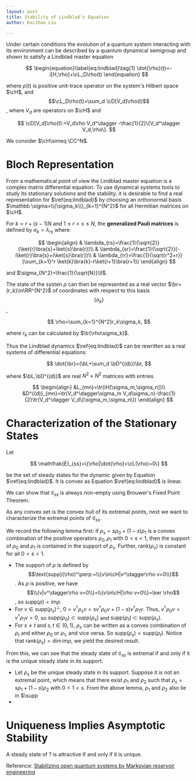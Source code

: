 ```yaml
---
layout: post
title: Stability of Lindblad's Equation
author: Kaizhao Liu

---
```




Under certain conditions the evolution of a quantum system interacting with its environment can be described by a quantum dynamical semigroup and shown to satisfy a Lindblad master equation

$$
\begin{equation}\label{eq:lindblad}\tag{1}
    \dot{\rho}(t)=-i[H,\rho]+\cL_D\rho(t) 
\end{equation}
$$

where $\rho(t)$ is positive unit-trace operator on the system's Hilbert space $\cH$, and $$\cL_D\rho(t)=\sum_d \cD[V_d]\rho(t)$$, where $V_d$ are operators on $\cH$ and 

$$
\cD[V_d]\rho(t):=V_d\rho V_d^\dagger -\frac{1}{2}\{V_d^\dagger V_d,\rho\}.
$$

We consider $\cH\simeq \CC^N$.

# Bloch Representation

From a mathematical point of view the Lindblad master equation is a complex matrix differential equation.
To use dynamical systems tools to study its stationary solutions and the stability, it is desirable to find a real representation for $\ref{eq:lindblad}$
by choosing an orthonormal basis $\mathbb \sigma=\\{\sigma_k\\}_{k=1}^{N^2}$ for all Hermitian matrices on $\cH$.

For $k=r+(s-1)N$ and $1\leq r<s\leq N$, the **generalized Pauli matrices** is defined by $\sigma_k=\lambda_{rs}$ where

$$
\begin{align}
    & \lambda_{rs}=\frac{1}{\sqrt{2}}(\ket{r}\bra{s}+\ket{s}\bra{r})\\
    & \lambda_{sr}=\frac{1}{\sqrt{2}}(-i\ket{r}\bra{s}+i\ket{s}\bra{r})\\
    & \lambda_{rr}=\frac{1}{\sqrt{r^2+r}}(\sum_{k=1}^r \ket{k}\bra{k}-r\ket{r+1}\bra{r+1})
\end{align}
$$

and $\sigma_{N^2}=\frac{1}{\sqrt{N}}\II$.

The state of the systen $\rho$ can then be represented as a real vector $\br=(r_k)\in\RR^{N^2}$ of coordinates with respect to this basis $$\{\sigma_k\}$$,

$$
\rho=\sum_{k=1}^{N^2}r_k\sigma_k,
$$

where $r_k$ can be calculated by $\tr(\rho\sigma_k)$.

Thus the Lindblad dynamics $\ref{eq:lindblad}$ can be rewritten as a real systems of differential equations:

$$
\dot{\br}=(\bL+\sum_d \bD^{(d)})\br,
$$

where $\bL,\bD^{(d)}$ are real $N^2\times N^2$ matrices with entries

$$
\begin{align}
    &L_{mn}=\tr(iH[\sigma_m,\sigma_n])\\
    &D^{(d)}_{mn}=\tr(V_d^\dagger\sigma_m V_d\sigma_n)-\frac{1}{2}\tr(V_d^\dagger V_d\{\sigma_m,\sigma_n\})
\end{align}
$$

# Characterization of the Stationary States

Let

$$
\mathfrak{E}_{ss}=\{\rho|\dot{\rho}=\cL(\rho)=0\}
$$

be the set of steady states for the dynamic given by Equation $\ref{eq:lindblad}$.
It is convex as Equation $\ref{eq:lindblad}$ is linear.

We can show that $\mathfrak{E}_{ss}$ is always non-empty using Brouwer's Fixed Point Theorem.

As any convex set is the convex hull of its extremal points,
next we want to characterize the extremal points of $\mathfrak{E}_{ss}$.

We record the following lemma first:
if $\rho_s=s\rho_0+(1-s)\rho_1$ is a convex combination of the positive operators $\rho_0,\rho_1$ with $0<s<1$,
then the support of $\rho_0$ and $\rho_1$ is contained in the support of $\rho_s$. Further, $\text{rank}(\rho_s)$ is constant for all $0<s<1$.
- The support of $\rho$ is defined by $$\text{supp}(\rho)^\perp:=\\{v\in\cH|v^\dagger\rho v=0\\}$$. As $\rho$ is positive, we have $$\\{v|v^\dagger\rho v=0\\}=\\{v\in\cH|\rho v=0\\}=\ker \rho$$, so $\text{supp}(\rho)=\text{im}\rho$.
- For $v\in \text{supp}(\rho_s)^\perp$, $0=v^\dagger\rho_s v = s v^\dagger\rho_0 v + (1-s)v^\dagger\rho_1 v$. Thus, $v^\dagger\rho_0 v=v^\dagger\rho_1 v=0$, so $\text{supp}(\rho_0)\subset\text{supp}(\rho_s)$ and $\text{supp}(\rho_1)\subset\text{supp}(\rho_s)$.
- For $s\neq t$ and $s,t\in (0,1)$, $\rho_s$ can be written as a convex combination of $\rho_t$ and either $\rho_0$ or $\rho_1$, and vice versa. So $\text{supp}(\rho_s)=\text{supp}(\rho_t)$. Notice that $\text{rank}(\rho_s)=\dim\text{im}\rho$, we yield the desired result.

From this, we can see that the steady state of $\mathfrak{E}_{ss}$ is extremal if and only if it is the unique steady state in its support.
- Let $\rho_s$ be the unique steady state in its support. Suppose it is not an extremal point, which means that there exist $\rho_1$ and $\rho_2$ such that $\rho_s=s\rho_1+(1-s)\rho_2$ with $0<1<s$. From the above lemma, $\rho_1$ and $\rho_2$ also lie in $\supp
- 


# Uniqueness Implies Asymptotic Stability

A steady state of ? is attractive if and only if it is unique.

Reference: [Stabilizing open quantum systems by Markovian reservoir engineering
](https://journals.aps.org/pra/abstract/10.1103/PhysRevA.81.062306)